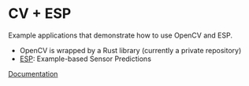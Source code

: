 # CV + ESP

Example applications that demonstrate how to use OpenCV and ESP.

- OpenCV is wrapped by a Rust library (currently a private repository)
- [ESP](https://github.com/damellis/ESP): Example-based Sensor Predictions

[Documentation](https://nebgnahz.github.io/esp-vision/esp-vision/index.html)

